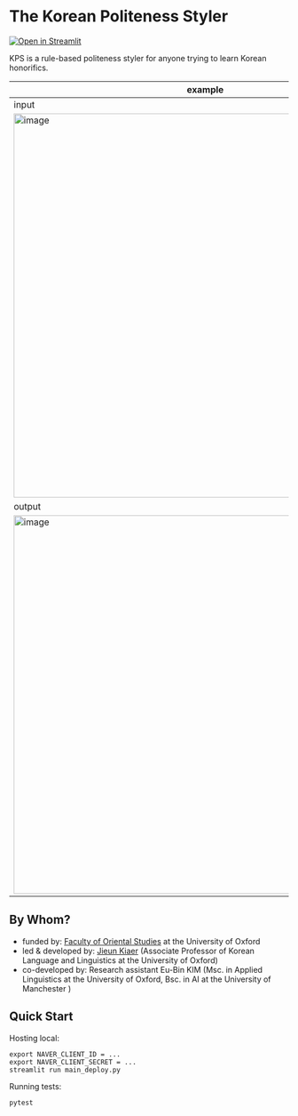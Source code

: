 # The Korean Politeness Styler

[![Open in Streamlit](https://static.streamlit.io/badges/streamlit_badge_black_white.svg)](https://politetune.herokuapp.com)



KPS is a rule-based politeness styler for anyone trying to learn Korean honorifics.

 example |
--- |
input | 
<img width="691" alt="image" src="https://user-images.githubusercontent.com/56193069/155671048-7e3054ff-671e-40c5-aed8-0296984d1f57.png"> |
output | 
<img width="681" alt="image" src="https://user-images.githubusercontent.com/56193069/155671094-72a7703b-351d-4c37-82d0-2f75a4d7c734.png">| 



## By Whom?
- funded by: [Faculty of Oriental Studies](https://www.orinst.ox.ac.uk) at the University of Oxford 
- led & developed by: [Jieun Kiaer](https://www.orinst.ox.ac.uk/people/jieun-kiaer) (Associate Professor of Korean Language and Linguistics at the University of Oxford)
- co-developed by: Research assistant Eu-Bin KIM (Msc. in Applied Linguistics at the University of Oxford, Bsc. in AI at the University of Manchester )


## Quick Start

Hosting local:
```shell
export NAVER_CLIENT_ID = ...
export NAVER_CLIENT_SECRET = ...
streamlit run main_deploy.py
```
Running tests:
```shell
pytest
```

